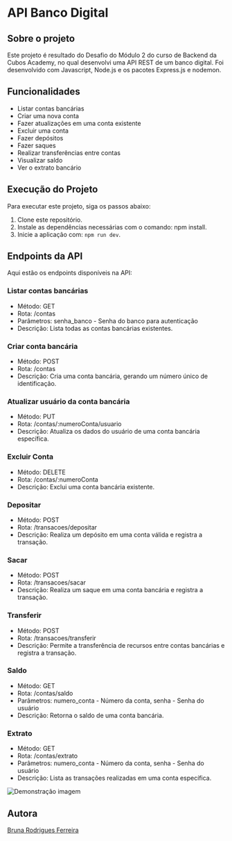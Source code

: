 # API Banco Digital

## Sobre o projeto
Este projeto é resultado do Desafio do Módulo 2 do curso de Backend da Cubos Academy, no qual desenvolvi uma API REST de um banco digital. Foi desenvolvido com Javascript, Node.js e os pacotes Express.js e nodemon.

## Funcionalidades

- Listar contas bancárias
- Criar uma nova conta
- Fazer atualizações em uma conta existente
- Excluir uma conta
- Fazer depósitos
- Fazer saques
- Realizar transferências entre contas
- Visualizar saldo
- Ver o extrato bancário

## Execução do Projeto

Para executar este projeto, siga os passos abaixo:

1. Clone este repositório.
2. Instale as dependências necessárias com o comando: npm install.
3. Inicie a aplicação com: `npm run dev`.

## Endpoints da API
Aqui estão os endpoints disponíveis na API:

### Listar contas bancárias
- Método: GET
- Rota: /contas
- Parâmetros: senha_banco - Senha do banco para autenticação
- Descrição: Lista todas as contas bancárias existentes.

### Criar conta bancária
- Método: POST
- Rota: /contas
- Descrição: Cria uma conta bancária, gerando um número único de identificação.
  
### Atualizar usuário da conta bancária
- Método: PUT
- Rota: /contas/:numeroConta/usuario
- Descrição: Atualiza os dados do usuário de uma conta bancária específica.

### Excluir Conta
- Método: DELETE
- Rota: /contas/:numeroConta
- Descrição: Exclui uma conta bancária existente.

### Depositar
- Método: POST
- Rota: /transacoes/depositar
- Descrição: Realiza um depósito em uma conta válida e registra a transação.

### Sacar
- Método: POST
- Rota: /transacoes/sacar
- Descrição: Realiza um saque em uma conta bancária e registra a transação.

### Transferir
- Método: POST
- Rota: /transacoes/transferir
- Descrição: Permite a transferência de recursos entre contas bancárias e registra a transação.

### Saldo
- Método: GET
- Rota: /contas/saldo
- Parâmetros: numero_conta - Número da conta, senha - Senha do usuário
- Descrição: Retorna o saldo de uma conta bancária.

### Extrato
- Método: GET
- Rota: /contas/extrato
- Parâmetros: numero_conta - Número da conta, senha - Senha do usuário
- Descrição: Lista as transações realizadas em uma conta específica.

![Demonstração imagem](/img/Desafio01.gif)

## Autora

[Bruna Rodrigues Ferreira](https://github.com/bruna-rferreira)
